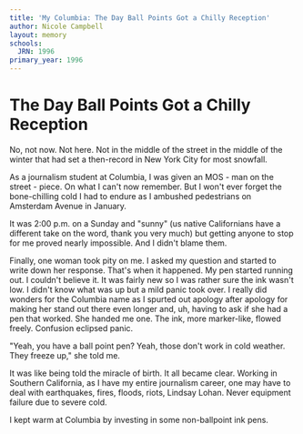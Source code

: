```yaml
---
title: 'My Columbia: The Day Ball Points Got a Chilly Reception'
author: Nicole Campbell
layout: memory
schools:
  JRN: 1996
primary_year: 1996
---
```

# The Day Ball Points Got a Chilly Reception

No, not now. Not here. Not in the middle of the street in the middle of the winter that had set a then-record in New York City for most snowfall.

As a journalism student at Columbia, I was given an MOS - man on the street  - piece. On what I can't now remember. But I won't ever forget the bone-chilling cold I had to endure as I ambushed pedestrians on Amsterdam Avenue in January.

It was 2:00 p.m. on a Sunday and "sunny" (us native Californians have a different take on the word, thank you very much) but getting anyone to stop for me proved nearly impossible. And I didn't blame them.

Finally, one woman took pity on me. I asked my question and started to write down her response. That's when it happened. My pen started running out. I couldn't believe it. It was fairly new so I was rather sure the ink wasn't low. I didn't know what was up but a mild panic took over. I really did wonders for the Columbia name as I spurted out apology after apology for making her stand out there even longer and, uh, having to ask if she had a pen that worked. She handed me one. The ink, more marker-like, flowed freely. Confusion eclipsed panic.

"Yeah, you have a ball point pen? Yeah, those don't work in cold weather. They freeze up," she told me.

It was like being told the miracle of birth. It all became clear. Working in Southern California, as I have my entire journalism career, one may have to deal with earthquakes, fires, floods, riots, Lindsay Lohan. Never equipment failure due to severe cold.

I kept warm at Columbia by investing in some non-ballpoint ink pens.
